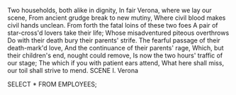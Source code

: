 Two households, both alike in dignity, In fair Verona, where we lay our scene, From ancient grudge break to new mutiny, Where civil blood makes civil hands unclean. From forth the fatal loins of these two foes A pair of star-cross'd lovers take their life; Whose misadventured piteous overthrows Do with their death bury their parents' strife. The fearful passage of their death-mark'd love, And the continuance of their parents' rage, Which, but their children's end, nought could remove, Is now the two hours' traffic of our stage; The which if you with patient ears attend, What here shall miss, our toil shall strive to mend.
SCENE I. Verona

SELECT * FROM EMPLOYEES;